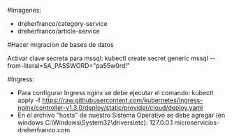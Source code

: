 #Imagenes:
   - dreherfranco/category-service
   - dreherfranco/article-service

#Hacer migracion de bases de datos

Activar clave secreta para mssql:
kubectl create secret generic mssql --from-literal=SA_PASSWORD="pa55w0rd!"

#Ingress:
   - Para configurar Ingress nginx se debe ejecutar el comando:
      kubectl apply -f https://raw.githubusercontent.com/kubernetes/ingress-nginx/controller-v1.3.0/deploy/static/provider/cloud/deploy.yaml
   - En el archivo "hosts" de nuestro Sistema Operativo se debe agregar (en windows    C:\Windows\System32\drivers\etc):
      127.0.0.1 microservicios-dreherfranco.com